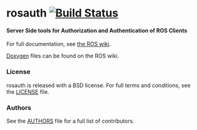 rosauth [![Build Status](https://api.travis-ci.org/WPI-RAIL/rosauth.png)](https://travis-ci.org/WPI-RAIL/rosauth)
=======

#### Server Side tools for Authorization and Authentication of ROS Clients
For full documentation, see [the ROS wiki](http://ros.org/wiki/rosauth).

[Doxygen](http://docs.ros.org/indigo/api/rosauth/html/) files can be found on the ROS wiki.

### License
rosauth is released with a BSD license. For full terms and conditions, see the [LICENSE](LICENSE) file.

### Authors
See the [AUTHORS](AUTHORS.md) file for a full list of contributors.
